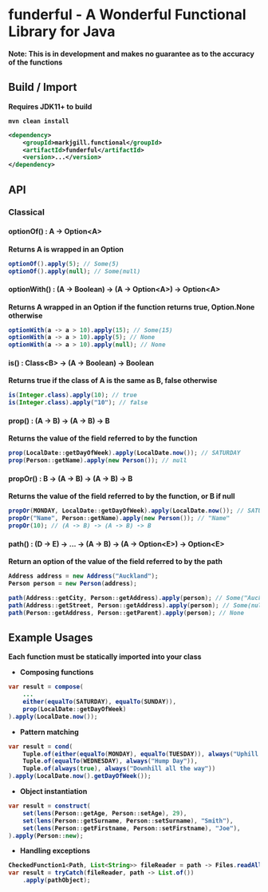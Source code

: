 # funderful - A Wonderful Functional Library for Java

<b>Note: This is in development and makes no guarantee as to the accuracy of the functions

## Build / Import
Requires JDK11+ to build

```shell
mvn clean install
```

```xml
<dependency>
    <groupId>markjgill.functional</groupId>
    <artifactId>funderful</artifactId>
    <version>...</version>
</dependency>
```

## API

### Classical

#### optionOf() : A -> Option\<A\>
Returns A is wrapped in an Option
```java
optionOf().apply(5); // Some(5)
optionOf().apply(null); // Some(null)
```

#### optionWith() : (A -> Boolean) -> (A -> Option\<A\>) -> Option\<A\>
Returns A wrapped in an Option if the function returns true, Option.None otherwise
```java
optionWith(a -> a > 10).apply(15); // Some(15)
optionWith(a -> a > 10).apply(5); // None
optionWith(a -> a > 10).apply(null); // None
```

#### is() : Class\<B\> -> (A -> Boolean) -> Boolean
Returns true if the class of A is the same as B, false otherwise
```java
is(Integer.class).apply(10); // true
is(Integer.class).apply("10"); // false
```

#### prop() : (A -> B) -> (A -> B) -> B
Returns the value of the field referred to by the function
```java
prop(LocalDate::getDayOfWeek).apply(LocalDate.now()); // SATURDAY
prop(Person::getName).apply(new Person()); // null
```

#### propOr() : B -> (A -> B) -> (A -> B) -> B
Returns the value of the field referred to by the function, or B if null
```java
propOr(MONDAY, LocalDate::getDayOfWeek).apply(LocalDate.now()); // SATURDAY
propOr("Name", Person::getName).apply(new Person()); // "Name"
propOr(10); // (A -> B) -> (A -> B) -> B
```

#### path() : (D -> E) ->  ... -> (A -> B) -> (A -> Option\<E\>) -> Option\<E\>
Return an option of the value of the field referred to by the path
```java
Address address = new Address("Auckland");
Person person = new Person(address);

path(Address::getCity, Person::getAddress).apply(person); // Some("Auckland")
path(Address::getStreet, Person::getAddress).apply(person); // Some(null)
path(Person::getAddress, Person::getParent).apply(person); // None
```

## Example Usages
Each function must be statically imported into your class

- Composing functions
```java
var result = compose(
    ...
    either(equalTo(SATURDAY), equalTo(SUNDAY)),
    prop(LocalDate::getDayOfWeek)
).apply(LocalDate.now());
```

- Pattern matching
```java
var result = cond(
    Tuple.of(either(equalTo(MONDAY), equalTo(TUESDAY)), always("Uphill Struggle")),
    Tuple.of(equalTo(WEDNESDAY), always("Hump Day")),
    Tuple.of(always(true), always("Downhill all the way"))
).apply(LocalDate.now().getDayOfWeek());
```

- Object instantiation
```java
var result = construct(
    set(lens(Person::getAge, Person::setAge), 29),
    set(lens(Person::getSurname, Person::setSurname), "Smith"),
    set(lens(Person::getFirstname, Person::setFirstname), "Joe"),
).apply(Person::new);
```

- Handling exceptions
```java
CheckedFunction1<Path, List<String>> fileReader = path -> Files.readAllLines(path);
var result = tryCatch(fileReader, path -> List.of())
    .apply(pathObject);
```
